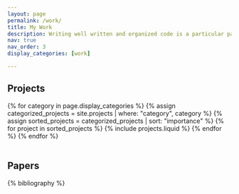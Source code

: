 ```yaml
---
layout: page
permalink: /work/
title: My Work
description: Writing well written and organized code is a particular passion of mine and something that I think is drastically needed in the field of econ. I've put a few of the repos that I'm especially proud of here but feel free to checkout my github for all of my projects. On the economics side I am primarily interested in spatial general equilibrium models and other macro models to study monetary policy.
nav: true
nav_order: 3
display_categories: [work]

---
```


<!-- _pages/publications.md -->
<div class="publications">

<h2>Projects</h2>
{% for category in page.display_categories %}
  {% assign categorized_projects = site.projects | where: "category", category %}
  {% assign sorted_projects = categorized_projects | sort: "importance" %}
  <!-- Generate cards for each project -->
    {% for project in sorted_projects %}
      {% include projects.liquid %}
    {% endfor %}
  {% endfor %}

<br />
<br />
<h2>Papers</h2>
{% bibliography %}

<br />
<br />

</div>
